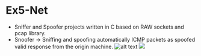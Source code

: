 # Ex5-Net
 - Sniffer and Spoofer projects written in C based on RAW sockets and pcap library.
 - Snoofer -> Sniffing and spoofing automatically ICMP packets as spoofed valid response from the origin machine.
![alt text](https://iili.io/HcWnVcX.gif)
![](Snoofer.gif)
